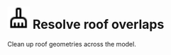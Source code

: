 # <img src="../../.gitbook/assets/resolve-roof-overlaps.svg" width="50" height="50"> Resolve roof overlaps

Clean up roof geometries across the model.